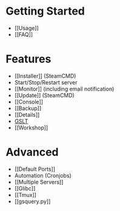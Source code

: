 # Getting Started
* [[Usage]]
* [[FAQ]]

# Features
* [[Installer]] (SteamCMD)
* Start/Stop/Restart server
* [[Monitor]] (including email notification)
* [[Update]] (SteamCMD)
* [[Console]]
* [[Backup]]
* [[Details]]
* [GSLT](https://github.com/dgibbs64/linuxgsm/wiki/Game-Server-Login-Token)
* [[Workshop]]



# Advanced
* [[Default Ports]]
* Automation (Cronjobs)
* [[Multiple Servers]]
* [[Glibc]]
* [[Tmux]]
* [[gsquery.py]]